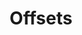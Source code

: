 ---
title: Offsets
icon: icon.png
filter: filter-offsets

content:
    items: 
        - '@taxonomy.function': stud_shift
        - '@taxonomy.function': stud_lift
    filter:
        published: true
        type: 'tech'    
    order:
        by: header.taxonomy.partcount
        dir: asc
    limit: 12
    pagination: true

########################################################################
# Needed because size of paginated collection can't be queried
# See issue https://github.com/getgrav/grav-plugin-pagination/issues/29
unpaginated:
    items: 
        - '@taxonomy.function': stud_shift
        - '@taxonomy.function': stud_lift
    filter:
        published: true
        type: 'tech'   
########################################################################

form:
    name: filter-offsets
    id: items-filter
    classes: row
    fields:
        -
            name: filter
            type: fieldset
            id: filter
            classes: "col-12 col-md-6 text-center text-md-left"
            fields:
                -
                    name: offset_type
                    label: Type
                    type: select
                    id: offset_type
                    classes: custom-select
                    options:
                        'all': 'All Types'
                        'stud_lift': 'Stud Lift'
                        'stud_shift': 'Stud Shift'
                        'axle_shift': 'Axle Shift'
                - 
                    name: offset_length
                    label: Length
                    type: select
                    id: offset_length
                    classes: custom-select
                    options:
                        'all': 'All Lengths'
                        '10' : '1/2 Stud'
                        '5'  : '1/4 Stud'
                        '4'  : '1/5 Stud'
                        '2'  : '1/10 Stud'
                        '1'  : '1/20 Stud'
                        'flex' : Flexible
        -
            name: sorting
            type: fieldset
            id: sorting
            classes: "col-12 col-md-6 text-center text-md-right"
            fields:
                - 
                    name: order_by
                    label: Order By
                    type: select
                    id: order_by
                    classes: custom-select
                    default: 'header.taxonomy.partcount'
                    options:
                        'title': 'by Title'
                        'date': 'by Date Added'
                        'modified': 'by Date Modified'
                        'header.taxonomy.partcount': 'by Part Count'
                        'random': 'in Random Order'
                -
                    name: order_dir
                    label: Order Direction
                    type: select
                    id: order_dir
                    classes: custom-select
                    default: 'asc'
                    options:
                        'asc': 'Up'
                        'desc': 'Down'
    buttons:
        submit:
            value: Filter
    process:
        redirect: >-
            /techs/offsets/{% 
                set offset_length = form.value.offset_length                                     %}{%
                set offset_length = offset_length|slice(0,3) == 'all' ? 'all' : offset_length    %}{%
                set offset_type   = form.value.offset_type                                       %}{%
                if offset_type == 'all'                                                          %}{%
                    if offset_length != 'all'                                                    %}{%
                        set filter = 'offset_length:' ~ offset_length  ~ '/'                     %}{%
                    endif                                                                        %}{%
                else                                                                             %}{%
                    if offset_length != 'all'                                                    %}{%
                        set filter = offset_type ~ '_length:' ~ offset_length  ~ '/'             %}{%
                    else                                                                         %}{%
                        set filter = 'function:' ~ offset_type  ~ '/'                            %}{%
                    endif                                                                        %}{%
                endif                                                                            %}{{ filter }}{%
                set order_by = form.value.order_by                                               %}{%
                set order_dir = form.value.order_dir                                             %}{%
                set ordering = 'orderby:' ~ order_by ~ '/orderdir:' ~ order_dir                  %}{{ ordering }}

---